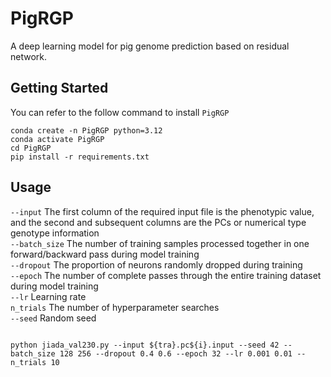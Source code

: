 # PigRGP

A deep learning model for pig genome prediction based on residual network.

## Getting Started

You can refer to the follow command to install `PigRGP`

```shell
conda create -n PigRGP python=3.12
conda activate PigRGP
cd PigRGP
pip install -r requirements.txt
```

## Usage

`--input` The first column of the required input file is the phenotypic value, and the second and subsequent columns are the PCs or numerical type genotype information<br>
`--batch_size` The number of training samples processed together in one forward/backward pass during model training<br>
`--dropout` The proportion of neurons randomly dropped during training<br>
`--epoch` The number of complete passes through the entire training dataset during model training<br>
`--lr` Learning rate<br>
`n_trials` The number of hyperparameter searches<br>
`--seed` Random seed<br>

```shell

python jiada_val230.py --input ${tra}.pc${i}.input --seed 42 --batch_size 128 256 --dropout 0.4 0.6 --epoch 32 --lr 0.001 0.01 --n_trials 10


```

